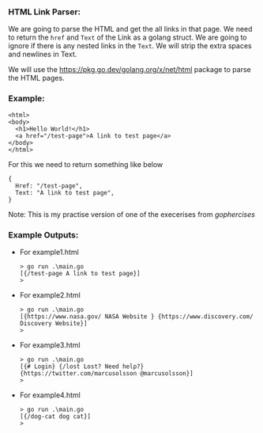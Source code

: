 ### HTML Link Parser:

We are going to parse the HTML and get the all links in that page. We need to return the `href` and `Text` of the Link as a golang struct.
We are going to ignore if there is any nested links in the `Text`. We will strip the extra spaces and newlines in Text.

We will use the https://pkg.go.dev/golang.org/x/net/html package to parse the HTML pages.

### Example:

```
<html>
<body>
  <h1>Hello World!</h1>
  <a href="/test-page">A link to test page</a>
</body>
</html>
```

For this we need to return something like below

```
{
  Href: "/test-page",
  Text: "A link to test page",
}
```

Note: This is my practise version of one of the execerises from *gophercises*

### Example Outputs:

- For example1.html
  ```
  > go run .\main.go
  [{/test-page A link to test page}]
  >
  ```

- For example2.html
  ```
  > go run .\main.go
  [{https://www.nasa.gov/ NASA Website } {https://www.discovery.com/ Discovery Website}]
  >
  ```

- For example3.html
  ```
  > go run .\main.go
  [{# Login} {/lost Lost? Need help?} {https://twitter.com/marcusolsson @marcusolsson}]
  >
  ```

- For example4.html
  ```
  > go run .\main.go
  [{/dog-cat dog cat}]
  >
  ```


